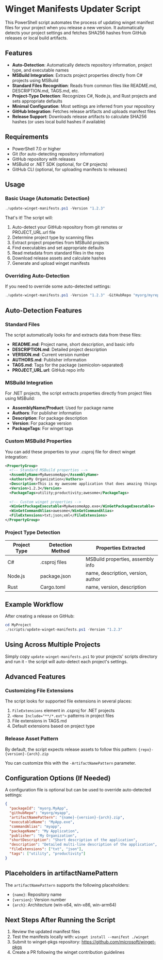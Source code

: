 # Winget Manifests Updater Script

This PowerShell script automates the process of updating winget manifest files for your project when you release a new version. It automatically detects your project settings and fetches SHA256 hashes from GitHub releases or local build artifacts.

## Features

- **Auto-Detection**: Automatically detects repository information, project type, and executable names
- **MSBuild Integration**: Extracts project properties directly from C# projects using MSBuild
- **Standard Files Recognition**: Reads from common files like README.md, DESCRIPTION.md, TAGS.md, etc.
- **Project-Type Detection**: Recognizes C#, Node.js, and Rust projects and sets appropriate defaults
- **Minimal Configuration**: Most settings are inferred from your repository
- **GitHub Integration**: Fetches release artifacts and uploads manifest files
- **Release Support**: Downloads release artifacts to calculate SHA256 hashes (or uses local build hashes if available)

## Requirements

- PowerShell 7.0 or higher
- Git (for auto-detecting repository information)
- GitHub repository with releases
- MSBuild or .NET SDK (optional, for C# projects)
- GitHub CLI (optional, for uploading manifests to releases)

## Usage

### Basic Usage (Automatic Detection)

```powershell
./update-winget-manifests.ps1 -Version "1.2.3"
```

That's it! The script will:
1. Auto-detect your GitHub repository from git remotes or PROJECT_URL.url file
2. Determine project type by scanning files
3. Extract project properties from MSBuild projects
4. Find executables and set appropriate defaults
5. Read metadata from standard files in the repo
6. Download release assets and calculate hashes
7. Generate and upload winget manifests

### Overriding Auto-Detection

If you need to override some auto-detected settings:

```powershell
./update-winget-manifests.ps1 -Version "1.2.3" -GitHubRepo "myorg/myrepo" -PackageId "myorg.MyApp" -ExecutableName "MyApp.exe"
```

## Auto-Detection Features

### Standard Files

The script automatically looks for and extracts data from these files:

- **README.md**: Project name, short description, and basic info
- **DESCRIPTION.md**: Detailed project description
- **VERSION.md**: Current version number
- **AUTHORS.md**: Publisher information
- **TAGS.md**: Tags for the package (semicolon-separated)
- **PROJECT_URL.url**: GitHub repo info

### MSBuild Integration

For .NET projects, the script extracts properties directly from project files using MSBuild:

- **AssemblyName/Product**: Used for package name
- **Authors**: For publisher information
- **Description**: For package description
- **Version**: For package version
- **PackageTags**: For winget tags

### Custom MSBuild Properties

You can add these properties to your .csproj file for direct winget integration:

```xml
<PropertyGroup>
  <!-- Standard MSBuild properties -->
  <AssemblyName>MyAwesomeApp</AssemblyName>
  <Authors>My Organization</Authors>
  <Description>This is my awesome application that does amazing things.</Description>
  <Version>1.2.3</Version>
  <PackageTags>utility;productivity;awesome</PackageTags>
  
  <!-- Custom winget properties -->
  <WinGetPackageExecutable>MyAwesomeApp.exe</WinGetPackageExecutable>
  <WinGetCommandAlias>awesome</WinGetCommandAlias>
  <FileExtensions>txt;json;xml</FileExtensions>
</PropertyGroup>
```

### Project Type Detection

| Project Type | Detection Method | Properties Extracted |
|-------------|-----------------|-------------|
| C# | .csproj files | MSBuild properties, assembly info |
| Node.js | package.json | name, description, version, author |
| Rust | Cargo.toml | name, version, description |

## Example Workflow

After creating a release on GitHub:

```powershell
cd MyProject
./scripts/update-winget-manifests.ps1 -Version "1.2.3"
```

## Using Across Multiple Projects

Simply copy `update-winget-manifests.ps1` to your projects' scripts directory and run it - the script will auto-detect each project's settings.

## Advanced Features

### Customizing File Extensions

The script looks for supported file extensions in several places:

1. `FileExtensions` element in .csproj for .NET projects
2. `<None Include="**/*.ext">` patterns in project files
3. File extensions in TAGS.md
4. Default extensions based on project type

### Release Asset Pattern

By default, the script expects release assets to follow this pattern:
`{repo}-{version}-{arch}.zip` 

You can customize this with the `-ArtifactNamePattern` parameter.

## Configuration Options (If Needed)

A configuration file is optional but can be used to override auto-detected settings:

```json
{
  "packageId": "myorg.MyApp",
  "githubRepo": "myorg/myapp",
  "artifactNamePattern": "{name}-{version}-{arch}.zip",
  "executableName": "MyApp.exe",
  "commandAlias": "myapp",
  "packageName": "My Application",
  "publisher": "My Organization",
  "shortDescription": "Short description of the application",
  "description": "Detailed multi-line description of the application",
  "fileExtensions": ["txt", "json"],
  "tags": ["utility", "productivity"]
}
```

## Placeholders in artifactNamePattern

The `artifactNamePattern` supports the following placeholders:

- `{name}`: Repository name 
- `{version}`: Version number
- `{arch}`: Architecture (win-x64, win-x86, win-arm64)

## Next Steps After Running the Script

1. Review the updated manifest files
2. Test the manifests locally with: `winget install --manifest ./winget`
3. Submit to winget-pkgs repository: https://github.com/microsoft/winget-pkgs
4. Create a PR following the winget contribution guidelines
